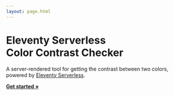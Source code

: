 ```yaml
---
layout: page.html
---
```


# Eleventy Serverless <br /> **Color Contrast Checker**

A server-rendered tool for getting the contrast between two colors, powered by [Eleventy Serverless](https://www.11ty.dev/docs/plugins/serverless/).

[**Get started »**](/contrast/?foreground=%23ffffff&background=%23000000)